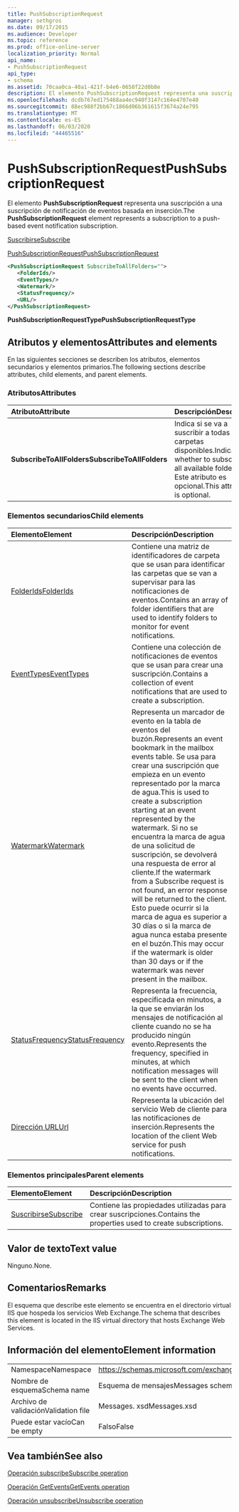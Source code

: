 ```yaml
---
title: PushSubscriptionRequest
manager: sethgros
ms.date: 09/17/2015
ms.audience: Developer
ms.topic: reference
ms.prod: office-online-server
localization_priority: Normal
api_name:
- PushSubscriptionRequest
api_type:
- schema
ms.assetid: 70caa0ca-40a1-421f-b4e6-0658f22d0b8e
description: El elemento PushSubscriptionRequest representa una suscripción a una suscripción de notificación de eventos basada en inserción.
ms.openlocfilehash: dcdb767ed175468aa4ec940f3147c164e4707e40
ms.sourcegitcommit: 88ec988f2bb67c1866d06b361615f3674a24e795
ms.translationtype: MT
ms.contentlocale: es-ES
ms.lasthandoff: 06/03/2020
ms.locfileid: "44465516"
---
```

# <a name="pushsubscriptionrequest"></a><span data-ttu-id="46720-103">PushSubscriptionRequest</span><span class="sxs-lookup"><span data-stu-id="46720-103">PushSubscriptionRequest</span></span>

<span data-ttu-id="46720-104">El elemento **PushSubscriptionRequest** representa una suscripción a una suscripción de notificación de eventos basada en inserción.</span><span class="sxs-lookup"><span data-stu-id="46720-104">The **PushSubscriptionRequest** element represents a subscription to a push-based event notification subscription.</span></span> 
  
[<span data-ttu-id="46720-105">Suscribirse</span><span class="sxs-lookup"><span data-stu-id="46720-105">Subscribe</span></span>](subscribe.md)
  
[<span data-ttu-id="46720-106">PushSubscriptionRequest</span><span class="sxs-lookup"><span data-stu-id="46720-106">PushSubscriptionRequest</span></span>](pushsubscriptionrequest.md)
  
```XML
<PushSubscriptionRequest SubscribeToAllFolders="">
   <FolderIds/>
   <EventTypes/>
   <Watermark/>
   <StatusFrequency/>
   <URL/>
</PushSubscriptionRequest>
```

 <span data-ttu-id="46720-107">**PushSubscriptionRequestType**</span><span class="sxs-lookup"><span data-stu-id="46720-107">**PushSubscriptionRequestType**</span></span>
## <a name="attributes-and-elements"></a><span data-ttu-id="46720-108">Atributos y elementos</span><span class="sxs-lookup"><span data-stu-id="46720-108">Attributes and elements</span></span>

<span data-ttu-id="46720-109">En las siguientes secciones se describen los atributos, elementos secundarios y elementos primarios.</span><span class="sxs-lookup"><span data-stu-id="46720-109">The following sections describe attributes, child elements, and parent elements.</span></span>
  
### <a name="attributes"></a><span data-ttu-id="46720-110">Atributos</span><span class="sxs-lookup"><span data-stu-id="46720-110">Attributes</span></span>

|<span data-ttu-id="46720-111">**Atributo**</span><span class="sxs-lookup"><span data-stu-id="46720-111">**Attribute**</span></span>|<span data-ttu-id="46720-112">**Descripción**</span><span class="sxs-lookup"><span data-stu-id="46720-112">**Description**</span></span>|
|:-----|:-----|
|<span data-ttu-id="46720-113">**SubscribeToAllFolders**</span><span class="sxs-lookup"><span data-stu-id="46720-113">**SubscribeToAllFolders**</span></span> <br/> |<span data-ttu-id="46720-114">Indica si se va a suscribir a todas las carpetas disponibles.</span><span class="sxs-lookup"><span data-stu-id="46720-114">Indicates whether to subscribe to all available folders.</span></span> <span data-ttu-id="46720-115">Este atributo es opcional.</span><span class="sxs-lookup"><span data-stu-id="46720-115">This attribute is optional.</span></span>  <br/> |
   
### <a name="child-elements"></a><span data-ttu-id="46720-116">Elementos secundarios</span><span class="sxs-lookup"><span data-stu-id="46720-116">Child elements</span></span>

|<span data-ttu-id="46720-117">**Elemento**</span><span class="sxs-lookup"><span data-stu-id="46720-117">**Element**</span></span>|<span data-ttu-id="46720-118">**Descripción**</span><span class="sxs-lookup"><span data-stu-id="46720-118">**Description**</span></span>|
|:-----|:-----|
|[<span data-ttu-id="46720-119">FolderIds</span><span class="sxs-lookup"><span data-stu-id="46720-119">FolderIds</span></span>](folderids.md) <br/> |<span data-ttu-id="46720-120">Contiene una matriz de identificadores de carpeta que se usan para identificar las carpetas que se van a supervisar para las notificaciones de eventos.</span><span class="sxs-lookup"><span data-stu-id="46720-120">Contains an array of folder identifiers that are used to identify folders to monitor for event notifications.</span></span>  <br/> |
|[<span data-ttu-id="46720-121">EventTypes</span><span class="sxs-lookup"><span data-stu-id="46720-121">EventTypes</span></span>](eventtypes.md) <br/> |<span data-ttu-id="46720-122">Contiene una colección de notificaciones de eventos que se usan para crear una suscripción.</span><span class="sxs-lookup"><span data-stu-id="46720-122">Contains a collection of event notifications that are used to create a subscription.</span></span>  <br/> |
|[<span data-ttu-id="46720-123">Watermark</span><span class="sxs-lookup"><span data-stu-id="46720-123">Watermark</span></span>](watermark.md) <br/> |<span data-ttu-id="46720-124">Representa un marcador de evento en la tabla de eventos del buzón.</span><span class="sxs-lookup"><span data-stu-id="46720-124">Represents an event bookmark in the mailbox events table.</span></span> <span data-ttu-id="46720-125">Se usa para crear una suscripción que empieza en un evento representado por la marca de agua.</span><span class="sxs-lookup"><span data-stu-id="46720-125">This is used to create a subscription starting at an event represented by the watermark.</span></span> <span data-ttu-id="46720-126">Si no se encuentra la marca de agua de una solicitud de suscripción, se devolverá una respuesta de error al cliente.</span><span class="sxs-lookup"><span data-stu-id="46720-126">If the watermark from a Subscribe request is not found, an error response will be returned to the client.</span></span> <span data-ttu-id="46720-127">Esto puede ocurrir si la marca de agua es superior a 30 días o si la marca de agua nunca estaba presente en el buzón.</span><span class="sxs-lookup"><span data-stu-id="46720-127">This may occur if the watermark is older than 30 days or if the watermark was never present in the mailbox.</span></span>  <br/> |
|[<span data-ttu-id="46720-128">StatusFrequency</span><span class="sxs-lookup"><span data-stu-id="46720-128">StatusFrequency</span></span>](statusfrequency.md) <br/> |<span data-ttu-id="46720-129">Representa la frecuencia, especificada en minutos, a la que se enviarán los mensajes de notificación al cliente cuando no se ha producido ningún evento.</span><span class="sxs-lookup"><span data-stu-id="46720-129">Represents the frequency, specified in minutes, at which notification messages will be sent to the client when no events have occurred.</span></span>  <br/> |
|[<span data-ttu-id="46720-130">Dirección URL</span><span class="sxs-lookup"><span data-stu-id="46720-130">Url </span></span>](url-ex15websvcsotherref.md) <br/> |<span data-ttu-id="46720-131">Representa la ubicación del servicio Web de cliente para las notificaciones de inserción.</span><span class="sxs-lookup"><span data-stu-id="46720-131">Represents the location of the client Web service for push notifications.</span></span>  <br/> |
   
### <a name="parent-elements"></a><span data-ttu-id="46720-132">Elementos principales</span><span class="sxs-lookup"><span data-stu-id="46720-132">Parent elements</span></span>

|<span data-ttu-id="46720-133">**Elemento**</span><span class="sxs-lookup"><span data-stu-id="46720-133">**Element**</span></span>|<span data-ttu-id="46720-134">**Descripción**</span><span class="sxs-lookup"><span data-stu-id="46720-134">**Description**</span></span>|
|:-----|:-----|
|[<span data-ttu-id="46720-135">Suscribirse</span><span class="sxs-lookup"><span data-stu-id="46720-135">Subscribe</span></span>](subscribe.md) <br/> |<span data-ttu-id="46720-136">Contiene las propiedades utilizadas para crear suscripciones.</span><span class="sxs-lookup"><span data-stu-id="46720-136">Contains the properties used to create subscriptions.</span></span>  <br/> |
   
## <a name="text-value"></a><span data-ttu-id="46720-137">Valor de texto</span><span class="sxs-lookup"><span data-stu-id="46720-137">Text value</span></span>

<span data-ttu-id="46720-138">Ninguno.</span><span class="sxs-lookup"><span data-stu-id="46720-138">None.</span></span>
  
## <a name="remarks"></a><span data-ttu-id="46720-139">Comentarios</span><span class="sxs-lookup"><span data-stu-id="46720-139">Remarks</span></span>

<span data-ttu-id="46720-140">El esquema que describe este elemento se encuentra en el directorio virtual IIS que hospeda los servicios Web Exchange.</span><span class="sxs-lookup"><span data-stu-id="46720-140">The schema that describes this element is located in the IIS virtual directory that hosts Exchange Web Services.</span></span>
  
## <a name="element-information"></a><span data-ttu-id="46720-141">Información del elemento</span><span class="sxs-lookup"><span data-stu-id="46720-141">Element information</span></span>

|||
|:-----|:-----|
|<span data-ttu-id="46720-142">Namespace</span><span class="sxs-lookup"><span data-stu-id="46720-142">Namespace</span></span>  <br/> |https://schemas.microsoft.com/exchange/services/2006/messages  <br/> |
|<span data-ttu-id="46720-143">Nombre de esquema</span><span class="sxs-lookup"><span data-stu-id="46720-143">Schema name</span></span>  <br/> |<span data-ttu-id="46720-144">Esquema de mensajes</span><span class="sxs-lookup"><span data-stu-id="46720-144">Messages schema</span></span>  <br/> |
|<span data-ttu-id="46720-145">Archivo de validación</span><span class="sxs-lookup"><span data-stu-id="46720-145">Validation file</span></span>  <br/> |<span data-ttu-id="46720-146">Messages. xsd</span><span class="sxs-lookup"><span data-stu-id="46720-146">Messages.xsd</span></span>  <br/> |
|<span data-ttu-id="46720-147">Puede estar vacío</span><span class="sxs-lookup"><span data-stu-id="46720-147">Can be empty</span></span>  <br/> |<span data-ttu-id="46720-148">Falso</span><span class="sxs-lookup"><span data-stu-id="46720-148">False</span></span>  <br/> |
   
## <a name="see-also"></a><span data-ttu-id="46720-149">Vea también</span><span class="sxs-lookup"><span data-stu-id="46720-149">See also</span></span>



[<span data-ttu-id="46720-150">Operación subscribe</span><span class="sxs-lookup"><span data-stu-id="46720-150">Subscribe operation</span></span>](subscribe-operation.md)
  
[<span data-ttu-id="46720-151">Operación GetEvents</span><span class="sxs-lookup"><span data-stu-id="46720-151">GetEvents operation</span></span>](getevents-operation.md)
  
[<span data-ttu-id="46720-152">Operación unsubscribe</span><span class="sxs-lookup"><span data-stu-id="46720-152">Unsubscribe operation</span></span>](unsubscribe-operation.md)

